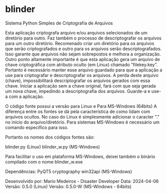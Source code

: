 # blinder
Sistema Python Simples de Criptografia de Arquivos

Esta aplicação criptografa arquivo e/ou arquivos selecionados de um diretório para outro.
Faz também o processo de descriptografar os arquivos para um outro diretório.
Recomenado criar um diretório para os arquivos que serão criptografados e outro para os arquivos serão descriptografados.
Isso garante que arquivos não sejam sobrepostos e melhora a organização.
Outro ponto altamente importante é que esta aplicação gera um arquivo de chave criptográfica com atributo oculto (em Linux) chamado "filekey.key".
Portanto é necessário manter esse arquivo guardado para que a aplicação a use para criptografar e descriptografar os arquivos.
A perda deste arquivo (chave), impossibilitará descriptografar os arquivos gerados com essa chave.
Iniciar a aplicação sem a chave original, fará com que seja gerada um nova chave, impedindo a descriptografia dos arquivos.
Guarde-a e use-a com a aplicação.

O código fonte possui a versão para Linux e Para MS-Windows (64bits)
A diferença entre os fontes se dá pela característica de como lidam com arquivos ocultos.
No caso do Linux é simplesmente adicionar o caracter "." no início do arquivo/diretório.
Para sistemas MS-Windows é necessário um comando específico para isso. 

Portanto os nomes dos códigos fontes são:

blinder.py (Linux)
blinder_w.py (MS-Windows)

Para facilitar o uso em plataforma MS-Windows, deixei também o binário compilado com o nome blinder_w.exe

Dependências:
PyQT5
cryptography
win32api (MS-Windows)

Desenvolvido por: Mario Medeiros - Disaster Developer
Data: 2024-04-06
Versão: 0.5.0 (Linux)
Versão: 0.5.0-W (MS-Windows - 64bits)
